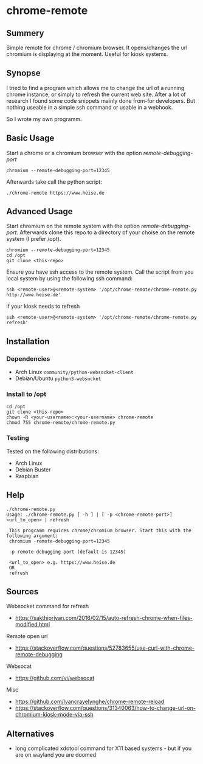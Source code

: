 # chrome-remote

## Summery

Simple remote for chrome / chromium browser. It opens/changes the url chromium is displaying at the moment. Useful for kiosk systems.

## Synopse

I tried to find a program which allows me to change the url of a running chrome instance, or simply to refresh the current web site. After a lot of research I found some code snippets mainly done from-for developers. But nothing useable in a simple ssh command or usable in a webhook. 

So I wrote my own programm.

## Basic Usage

Start a chrome or a chromium browser with the option _remote-debugging-port_

```
chromium --remote-debugging-port=12345
```

Afterwards take call the python script:

```
./chrome-remote https://www.heise.de 
```

## Advanced Usage

Start chromium on the remote system with the option <i>remote-debugging-port</i>. Afterwards clone this repo to a directory of your choise on the remote system (I prefer /opt). 

```
chromium --remote-debugging-port=12345
cd /opt
git clone <this-repo>
```

Ensure you have ssh access to the remote system. Call the script from you local system by using the following ssh command:

```
ssh <remote-user>@<remote-system> '/opt/chrome-remote/chrome-remote.py http://www.heise.de'
```
if your kiosk needs to refresh 

```
ssh <remote-user>@<remote-system> '/opt/chrome-remote/chrome-remote.py refresh'
```

## Installation

### Dependencies

* Arch Linux ```community/python-websocket-client```
* Debian/Ubuntu ```python3-websocket```

### Install to /opt

```
cd /opt
git clone <this-repo>
chown -R <your-username>:<your-username> chrome-remote
chmod 755 chrome-remote/chrome-remote.py
```

### Testing

Tested on the following distributions:

- Arch Linux
- Debian Buster
- Raspbian 

## Help

```
./chrome-remote.py 
Usage: ./chrome-remote.py [ -h ] | [ -p <chrome-remote-port>] <url_to_open> | refresh 

 This programm requires chrome/chromium browser. Start this with the following argument: 
 chromium -remote-debugging-port=12345

 -p remote debugging port (default is 12345)
 
 <url_to_open> e.g. https://www.heise.de
 OR
 refresh
 ```

## Sources

Websocket command for refresh
* https://sakthipriyan.com/2016/02/15/auto-refresh-chrome-when-files-modified.html

Remote open url
* https://stackoverflow.com/questions/52783655/use-curl-with-chrome-remote-debugging

Websocat
* https://github.com/vi/websocat


Misc
* https://github.com/lvancrayelynghe/chrome-remote-reload
* https://stackoverflow.com/questions/31340063/how-to-change-url-on-chromium-kiosk-mode-via-ssh

## Alternatives 

* long complicated xdotool command for X11 based systems - but if you are on wayland you are doomed










